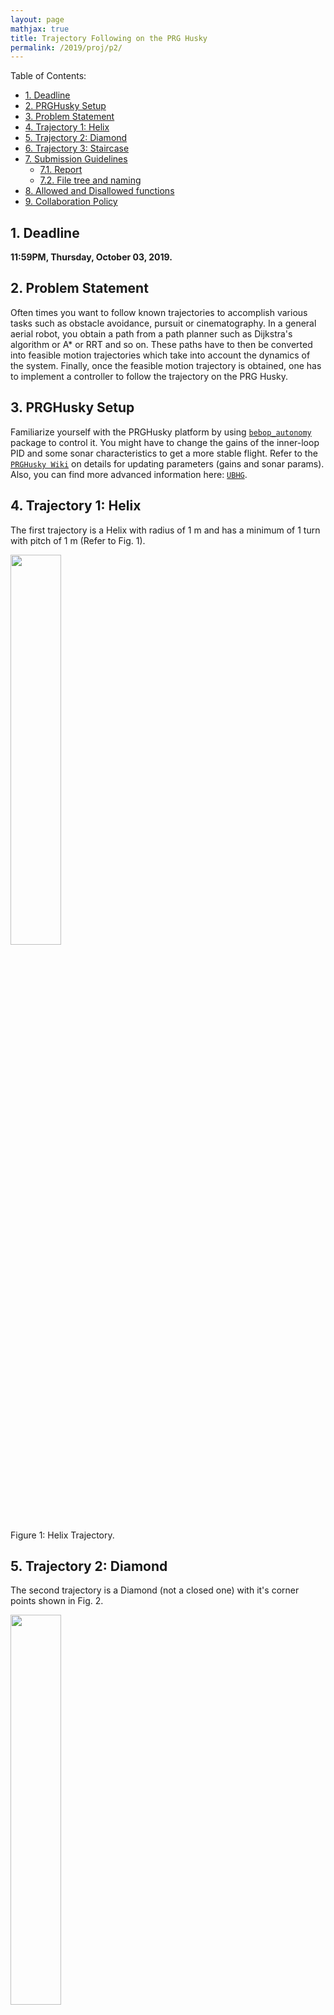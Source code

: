 ```yaml
---
layout: page
mathjax: true
title: Trajectory Following on the PRG Husky 
permalink: /2019/proj/p2/
---
```


Table of Contents:
- [1. Deadline](#due)
- [2. PRGHusky Setup](#init)
- [3. Problem Statement](#prob)
- [4. Trajectory 1: Helix](#helix)
- [5. Trajectory 2: Diamond](#diamond)
- [6. Trajectory 3: Staircase](#staircase)
- [7. Submission Guidelines](#sub)
  - [7.1. Report](#report)
  - [7.2. File tree and naming](#files)
- [8. Allowed and Disallowed functions](#allowed)
- [9. Collaboration Policy](#coll)

<a name='due'></a>
## 1. Deadline 
**11:59PM, Thursday, October 03, 2019.**

<a name='prob'></a>
## 2. Problem Statement
Often times you want to follow known trajectories to accomplish various tasks such as obstacle avoidance, pursuit or cinematography. In a general aerial robot, you obtain a path from a path planner such as Dijkstra's algorithm or A* or RRT and so on. These paths have to then be converted into feasible motion trajectories which take into account the dynamics of the system. Finally, once the feasible motion trajectory is obtained, one has to implement a controller to follow the trajectory on the PRG Husky.

<a name='init'></a>
## 3. PRGHusky Setup
Familiarize yourself with the PRGHusky platform by using [``bebop_autonomy``](https://bebop-autonomy.readthedocs.io/en/latest/) package to control it. You might have to change the gains of the inner-loop PID and some sonar characteristics to get a more stable flight. Refer to the [``PRGHusky Wiki``]() on details for updating parameters (gains and sonar params). Also, you can find more advanced information here: [``UBHG``](https://github.com/nicknack70/bebop/blob/master/UBHG/UBHG1_7_3.pdf).

<a name='helix'></a>
## 4. Trajectory 1: Helix
The first trajectory is a Helix with radius of 1 m and has a minimum of 1 turn with pitch of 1 m (Refer to Fig. 1).

<div class="fig fighighlight">
  <img src="/assets/2019/p2/Helix.png" width="40%">
  <div class="figcaption">
    Figure 1: Helix Trajectory.
  </div>
  <div style="clear:both;"></div>
</div>

<a name='diamond'></a>

## 5. Trajectory 2: Diamond
The second trajectory is a Diamond (not a closed one) with it's corner points shown in Fig. 2.

<div class="fig fighighlight">
  <img src="/assets/2019/p2/Diamond.png" width="40%">
  <div class="figcaption">
    Figure 2: Diamond Trajectory (Starts at A and ends at E).
  </div>
  <div style="clear:both;"></div>
</div>



<a name='staircase'></a>

## 6. Trajectory 3: Staircase
The third  trajectory is a Staircase modulated on a straight line which goes from `(0,0,0) m` to `(3,3,3) m`. More details about the trajectory are shown in Fig. 3.

<div class="fig fighighlight">
  <img src="/assets/2019/p2/Staircase.png" width="80%">
  <div class="figcaption">
    Figure 3: Staircase Trajectory.
  </div>
  <div style="clear:both;"></div>
</div>

<a name='sub'></a>
## 7. Submission Guidelines

<b> If your submission does not comply with the following guidelines, you'll be given ZERO credit </b>

<a name='report'></a>
### 7.1. Report

Explain in detail your approach to complete the project, and describe any interesting problems you encountered and/or solutions you implemented.  You **MUST** include the following details in your writeup:

- Your report **MUST** be typeset in LaTeX in the IEEE Tran format provided to you in the ``Draft`` folder (Use the same draft folder from P1) and should of a conference quality paper.
- Present Vicon plots for each trajectory followed with ideal trajectory overlaid in a different color with appropriate legends. (Show all three views ``X-Y``, ``X-Z`` and ``Y-Z``).
- Present the output videos for trajectory following for each trajectory on the PRGHusky as ``Outputs/Traj1.mp4``, ``Outputs/Traj2.mp4`` and ``Outputs/Traj3.mp4``.


<a name='files'></a>
### 7.2. File tree and naming

Your submission on ELMS/Canvas must be a ``zip`` file, following the naming convention ``TeamYourTeamNumber_p2.zip``. If you email ID is ``1``, then the submission file should be named ``Team1_p2.zip``. You can have any helper functions in sub-folders as you wish, be sure to index them using relative paths and if you have command line arguments for your Wrapper codes, make sure to have default values too. Please provide detailed instructions on how to run your code in ``README.md`` file. Please **DO NOT** include data in your submission.

```
TeamYourTeamNumber_p2.zip
│   README.md
|   Your Code files 
|   ├── Any subfolders you want along with files 
|   Outputs
|   ├── Traj1.mp4
|   ├── Traj2.mp4
|   └── Traj3.mp4
└── Report.pdf
```

<a name='allowed'></a>
## 8. Allowed and Disallowed functions

<b> Allowed:

Any functions regarding reading, writing and displaying/plotting images in `cv2`, `matplotlib`, `ROS`.
- Basic math utilities including convolution operations in `numpy` and `math`.
- Any functions for pretty plots.
- ``bebop_autonomy`` packages for controlling the PRGHusky.


<b> Disallowed:
- Any function that implements trajectory interpolation.


<a name='coll'></a>
## 9. Collaboration Policy
You are encouraged to discuss the ideas with your peers. However, the code should be your own team's, and should be the result of you exercising your own understanding of it. If you reference anyone else's code in writing your project, you must properly cite it in your code (in comments) and your writeup. For the full honor code refer to the ENAE788M Fall 2019 website.


=======
---
layout: page
mathjax: true
title: Trajectory Following on the PRG Husky 
permalink: /2019/proj/p2/
---

Table of Contents:
- [1. Deadline](#due)
- [2. PRGHusky Setup](#init)
- [3. Problem Statement](#prob)
- [4. Trajectory 1: Helix](#helix)
- [5. Trajectory 2: Diamond](#diamond)
- [6. Trajectory 3: Staircase](#staircase)
- [7. Submission Guidelines](#sub)
  - [7.1. Report](#report)
  - [7.2. File tree and naming](#files)
- [8. Live Demo](#livedemo)
- [9. Lab Instructions](#labinstructions)
- [10. Allowed and Disallowed functions](#allowed)
- [11. Collaboration Policy](#coll)

<a name='due'></a>
## 1. Deadline 
**11:59PM, Thursday, October 03, 2019 for the report and videos.**

**In class, Thursday, October 03, 2019 for the live demo.**


<a name='prob'></a>
## 2. Problem Statement
Often times you want to follow known trajectories to accomplish various tasks such as obstacle avoidance, pursuit or cinematography. In a general aerial robot, you obtain a path from a path planner such as Dijkstra's algorithm or A* or RRT and so on. These paths have to then be converted into feasible motion trajectories which take into account the dynamics of the system. Finally, once the feasible motion trajectory is obtained, one has to implement a controller to follow the trajectory. 

In your case, you are given trajectory specifications which need to be time parametrized, then a controller (outer loop) has to be written to follow the desired trajectory on the PRG Husky. You are required to write a node (not just a shell script) to time parametrize the given trajectory (feel free to have a different node for every different trajectory), compute the control commands and publish it to the required topic. You need to plot in real-time the current transform being executed in rviz. Refer [to this rviz tf page](http://wiki.ros.org/rviz/DisplayTypes/TF) for an example output. You are also required to write a launch file to launch all the nodes required along with the rviz visualization (you can save the rviz config to do this). 

<a name='init'></a>
## 3. PRGHusky Setup
Familiarize yourself with the PRGHusky platform by using [``bebop_autonomy``](https://bebop-autonomy.readthedocs.io/en/latest/) package to control it. You might have to change the gains of the inner-loop PID and some sonar characteristics to get a more stable flight. Refer to the [``PRGHusky Wiki``](https://github.com/prgumd/PRGFlyt/wiki/PRG-Husky-Shell) on details for updating parameters (gains and sonar params). Also, you can find more advanced information here: [``UBHG``](https://github.com/nicknack70/bebop/blob/master/UBHG/UBHG1_7_3.pdf).

<a name='helix'></a>
## 4. Trajectory 1: Helix
The first trajectory is a Helix with radius of 1 m and has a minimum of 1 turn with pitch of 1 m (Refer to Fig. 1).

<div class="fig fighighlight">
  <img src="/assets/2019/p2/Helix.png" width="40%">
  <div class="figcaption">
    Figure 1: Helix Trajectory.
  </div>
  <div style="clear:both;"></div>
</div>

<a name='diamond'></a>

## 5. Trajectory 2: Diamond
The second trajectory is a Diamond (not a closed one) with it's corner points shown in Fig. 2.

<div class="fig fighighlight">
  <img src="/assets/2019/p2/Diamond.png" width="40%">
  <div class="figcaption">
    Figure 2: Diamond Trajectory (Starts at A and ends at E).
  </div>
  <div style="clear:both;"></div>
</div>


<a name='staircase'></a>

## 6. Trajectory 3: Staircase
The third  trajectory is a Staircase modulated on a straight line which goes from `(0,0,0) m` to `(3,3,3) m`. More details about the trajectory are shown in Fig. 3.

<div class="fig fighighlight">
  <img src="/assets/2019/p2/Staircase.png" width="80%">
  <div class="figcaption">
    Figure 3: Staircase Trajectory.
  </div>
  <div style="clear:both;"></div>
</div>

<a name='sub'></a>
## 7. Submission Guidelines

<b> If your submission does not comply with the following guidelines, you'll be given ZERO credit </b>

<a name='report'></a>
### 7.1. Report

- A sample report can be found [here](Reports/Project2/P2SampleReport_Nitin.pdf).

Explain in detail your approach to complete the project, and describe any interesting problems you encountered and/or solutions you implemented.  You **MUST** include the following details in your writeup:

- Your report **MUST** be typeset in LaTeX in the IEEE Tran format provided to you in the ``Draft`` folder (Use the same draft folder from P1) and should of a conference quality paper.
- Present Vicon plots for each trajectory followed with ideal trajectory overlaid in a different color with appropriate legends. (Show all three views ``X-Y``, ``X-Z`` and ``Y-Z``). A reference Vicon plot is given in the bag file [here](https://drive.google.com/open?id=1hHp0xSXolp1t2_8y5rTDkWeYMtgI4iSg). You can play the ROS Bag using `rosbag play -l rosbag_husky_vicon_rig.bag`. You can read the node as `/vicon/vicon_mount_husky`.
- Present the output videos for trajectory following for each trajectory on the PRGHusky as ``Outputs/Traj1.mp4``, ``Outputs/Traj2.mp4`` and ``Outputs/Traj3.mp4``.


<a name='files'></a>
### 7.2. File tree and naming

Your submission on ELMS/Canvas must be a ``zip`` file, following the naming convention ``TeamYourTeamNumber_p2.zip``. If you email ID is ``1``, then the submission file should be named ``Team1_p2.zip``. You can have any helper functions in sub-folders as you wish, be sure to index them using relative paths and if you have command line arguments for your Wrapper codes, make sure to have default values too. Please provide detailed instructions on how to run your code in ``README.md`` file. Please **DO NOT** include data in your submission.

```
TeamYourTeamNumber_p2.zip
│   README.md
|   Your Code files 
|   ├── Any subfolders you want along with files 
|   Outputs
|   ├── Traj1.mp4
|   ├── Traj2.mp4
|   └── Traj3.mp4
└── Report.pdf
```
<a name='livedemo'></a>
## 8. Live Demo 

On Thursday, October 03, 2019, the class will be held in the lab from 3 p.m. where each team will show a live demo of all the three trajectories in action. Each time will be given 15 minutes to setup and demo all the three trajectories.

<a name='labinstructions'></a>
## 9. Lab Instructions

**Make sure all of your batteries are FULLY CHARGED before coming to the lab session.**

<a name='upboard'></a>
### 9.1 Up board
You are expected to run these two code snippets (and show the outputs to the instructors):
```
# For Testing Ubuntu Version in Up-Board
lsb_release -a
wget https://docs.opencv.org/3.3.0/opencv_screenshot.jpg
```
```
# For Testing OpenCV and Numpy Version in Up-Board and run a sample output
import numpy as np
import cv2
print('Numpy version:', np.__version__)
print('OpenCV version:', cv2.__version__)
# Load an color image in grayscale
img = cv2.imread('opencv_screenshot.jpg',0)
cv2.imshow('image',img)
cv2.waitKey(0)
cv2.destroyAllWindows()
```

To run these, you will provided a monitor with HDMI, Mouse and a Keyboard. You will power your Up board using Husky's power ONLY. Also, if you don't have internet access in the Up board, you won't be able to run the above `wget` command; so please download [this image](https://docs.opencv.org/3.3.0/opencv_screenshot.jpg) and copy the image to the Up board to some specific location from where you will be running the script in-class. Make sure the file name remains `opencv_screenshot.jpg`.

<div class="fig fighighlight">
  <img src="/assets/2019/p2/ViconPlate.png" width="40%">
  <div class="figcaption">
    Figure 4: Vicon Marker Shield.
  </div>
  <div style="clear:both;"></div>
</div>

<a name='viconsetup'></a>
### 9.2 Vicon Setup
You will be provided with a shield with vicon markers (shown below) that you will replace with your Up board. You are going to unscrew (M3 nuts) the Up board from the PRG Husky platform and screw-in the vicon marker shield. 
<div class="fig fighighlight">
  <img src="/assets/2019/p2/Base.png" width="40%">
  <div class="figcaption">
    Figure 5: Up board/Vicon shield mounting bolts.
  </div>
  <div style="clear:both;"></div>
</div>

The first thing you need to do is to connect your laptop/linux machine (not Up board) is to connect to ARC lab WiFi. The SSID of the network will be `Drone_Lab`. The password will be provided during the lab session! Make sure you have a secure connection to this WiFi (and not eduroam or anything else as the Vicon runs on this network).
Before running the experiment, make sure you bag the vicon outputs which will be published at 100Hz. In your `~/.bashrc` file, you MUST add the following snippet at the last of your file:
```
export ROS_MASTER_URI=http://192.168.1.251
export ROS_IP=<"YOUR_IP">
```
The ROS Master will be running on the Vicon PC. To get your ROS_IP (your laptop IP), do `ifconfig` on your system and check for your wireless `inet addr`. 
To record the `rosbag` on your laptop, simply run 
```
rosbag record -O rosbag_husky_vicon_rig /vicon/vicon_mount_husky
```
We HIGHLY recommend to play the `rosbag` everytime you finish your run/experiment. You can run your `rosbag` using:
```
rosbag play -l rosbag_husky_vicon_rig.bag
```
`-l` flag is to run the bag in an infinite loop.
A sample Vicon recording is given in the bag file [here](https://drive.google.com/open?id=1hHp0xSXolp1t2_8y5rTDkWeYMtgI4iSg). You can read the node as `/vicon/vicon_mount_husky`.


Or you can also record the `.csv` file from Vicon directly. The instructors will record this for you in Project 2. You need to inform the instructors when to start and end the recording sequence. A sample '.csv' file is given [here](https://drive.google.com/open?id=1AB58mcHjPmQXmeoCtTvM4wby51lhw2v4).

Another thing to note is the calibration. Vicons will be well calibrated before but a little physical nudge to the Vicon or the even the wall might change the orientation/position of the Vicon cameras. In which case, the LEDs on the Vicon cameras will change from Blue to Red (as shown in the figure below) and we would need to recalibrate them again. It is the team's responsibility to notice the calibration and inform the instructors.

<div class="fig fighighlight">
  <img src="/assets/2019/p2/ViconStates.jpg" width="80%">
  <div class="figcaption">
    Figure 6: Vicon States.
  </div>
  <div style="clear:both;"></div>
</div>

Also, record a video of the quadrotor during the experiments and upload them with your submissions in the `Output/` folder as mentioned in the section 7.1. 

Furthermore, you need to follow the instruction and safety manual for the lab. It is the same one you had signed before. If you do not comply with the instructions, we would be forced to disqualify the team. You can find a copy of the manual [here](Reports/IRB_Brin_Lab_Safety_Manual.pdf). 

**Finally, YOU WILL BE GIVEN a TOTAL of 15 mins for the lab session. So, please prepare before and use your lab time wisely. We recommend sparing at least 8-10 mins for the Trajectory experiment. Try to finish everything else under 5 mins. Parallelize the work load between the team members. You can run the experiments for any number of trials. Upload the best run in your report. You can discard all other experimetns if you want. They will not be graded**

_GOOD LUCK!!!_


<a name='allowed'></a>
## 10. Allowed and Disallowed functions

<b> Allowed:

Any functions regarding reading, writing and displaying/plotting images in `cv2`, `matplotlib`, `ROS`.
- Basic math utilities including convolution operations in `numpy` and `math`.
- Any functions for pretty plots.
- `bebop_autonomy` packages for controlling the PRGHusky.

<b> Disallowed:
- Any function that implements trajectory interpolation.


<a name='coll'></a>
## 11. Collaboration Policy
You are encouraged to discuss the ideas with your peers. However, the code should be your own team's, and should be the result of you exercising your own understanding of it. If you reference anyone else's code in writing your project, you must properly cite it in your code (in comments) and your writeup. For the full honor code refer to the ENAE788M Fall 2019 website.


>>>>>>> 9f08380f2d3b9e99fe3bdf0dc4a60254760c12b5
